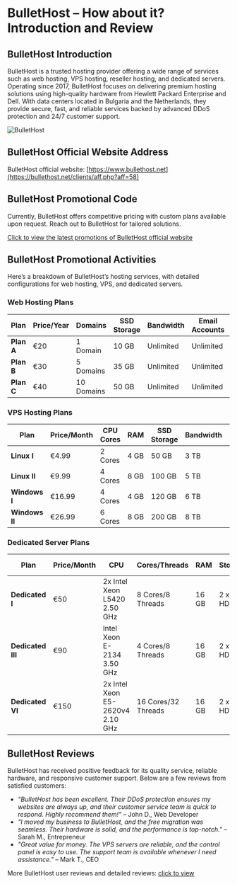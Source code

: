# BulletHost – How about it? Introduction and Review

## BulletHost Introduction
BulletHost is a trusted hosting provider offering a wide range of services such as web hosting, VPS hosting, reseller hosting, and dedicated servers. Operating since 2017, BulletHost focuses on delivering premium hosting solutions using high-quality hardware from Hewlett Packard Enterprise and Dell. With data centers located in Bulgaria and the Netherlands, they provide secure, fast, and reliable services backed by advanced DDoS protection and 24/7 customer support.

![BulletHost](https://github.com/user-attachments/assets/ed24acd1-1bbc-4dfd-b420-8c3484311957)

## BulletHost Official Website Address
BulletHost official website: [https://www.bullethost.net](https://bullethost.net/clients/aff.php?aff=58)

## BulletHost Promotional Code
Currently, BulletHost offers competitive pricing with custom plans available upon request. Reach out to BulletHost for tailored solutions.

[Click to view the latest promotions of BulletHost official website](https://bullethost.net/clients/aff.php?aff=58)

## BulletHost Promotional Activities

Here’s a breakdown of BulletHost’s hosting services, with detailed configurations for web hosting, VPS, and dedicated servers.

### Web Hosting Plans

| **Plan**      | **Price/Year** | **Domains** | **SSD Storage** | **Bandwidth**      | **Email Accounts**  | **Control Panel**         | **Purchase Link**                                      |
|---------------|----------------|-------------|-----------------|--------------------|---------------------|---------------------------|--------------------------------------------------------|
| **Plan A**    | €20            | 1 Domain    | 10 GB           | Unlimited           | Unlimited            | DirectAdmin               | [Order](https://bullethost.net/clients/aff.php?aff=58)                    |
| **Plan B**    | €30            | 5 Domains   | 35 GB           | Unlimited           | Unlimited            | DirectAdmin               | [Order](https://bullethost.net/clients/aff.php?aff=58)                    |
| **Plan C**    | €40            | 10 Domains  | 50 GB           | Unlimited           | Unlimited            | DirectAdmin               | [Order](https://bullethost.net/clients/aff.php?aff=58)                    |

### VPS Hosting Plans

| **Plan**       | **Price/Month** | **CPU Cores** | **RAM** | **SSD Storage** | **Bandwidth** | **DDoS Protection** | **OS**      | **Purchase Link**                                      |
|----------------|-----------------|---------------|---------|-----------------|---------------|---------------------|-------------|--------------------------------------------------------|
| **Linux I**    | €4.99           | 2 Cores       | 4 GB    | 50 GB           | 3 TB          | 2 Tbps              | Linux       | [Order](https://bullethost.net/clients/aff.php?aff=58)                    |
| **Linux II**   | €9.99           | 4 Cores       | 8 GB    | 100 GB          | 5 TB          | 2 Tbps              | Linux       | [Order](https://bullethost.net/clients/aff.php?aff=58)                    |
| **Windows I**  | €16.99          | 4 Cores       | 4 GB    | 120 GB          | 6 TB          | 2 Tbps              | Windows     | [Order](https://bullethost.net/clients/aff.php?aff=58)                    |
| **Windows II** | €26.99          | 6 Cores       | 8 GB    | 200 GB          | 8 TB          | 2 Tbps              | Windows     | [Order](https://bullethost.net/clients/aff.php?aff=58)                    |

### Dedicated Server Plans

| **Plan**         | **Price/Month** | **CPU**                      | **Cores/Threads** | **RAM**  | **Storage**   | **Bandwidth** | **Purchase Link**                                      |
|------------------|-----------------|------------------------------|-------------------|----------|---------------|---------------|--------------------------------------------------------|
| **Dedicated I**   | €50             | 2x Intel Xeon L5420 2.50 GHz  | 8 Cores/8 Threads | 16 GB    | 2 x 1TB HDD   | 50 TB         | [Order](https://bullethost.net/clients/aff.php?aff=58)                    |
| **Dedicated III** | €90             | Intel Xeon E-2134 3.50 GHz    | 4 Cores/8 Threads | 16 GB    | 2 x 1TB HDD   | 50 TB         | [Order](https://bullethost.net/clients/aff.php?aff=58)                    |
| **Dedicated VI**  | €150            | 2x Intel Xeon E5-2620v4 2.10 GHz | 16 Cores/32 Threads | 16 GB    | 2 x 1TB HDD   | 50 TB         | [Order](https://bullethost.net/clients/aff.php?aff=58)                    |

## BulletHost Reviews

BulletHost has received positive feedback for its quality service, reliable hardware, and responsive customer support. Below are a few reviews from satisfied customers:

- *"BulletHost has been excellent. Their DDoS protection ensures my websites are always up, and their customer service team is quick to respond. Highly recommend them!"* – John D., Web Developer
- *"I moved my business to BulletHost, and the free migration was seamless. Their hardware is solid, and the performance is top-notch."* – Sarah M., Entrepreneur
- *"Great value for money. The VPS servers are reliable, and the control panel is easy to use. The support team is available whenever I need assistance."* – Mark T., CEO

More BulletHost user reviews and detailed reviews: [click to view](https://bullethost.net/clients/aff.php?aff=58)
